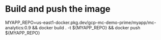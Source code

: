 # Build and push the image
MYAPP_REPO=us-east1-docker.pkg.dev/gcp-mc-demo-prime/myapp/mc-analytics:0.9  && docker build .  -t ${MYAPP_REPO} && docker push ${MYAPP_REPO}
